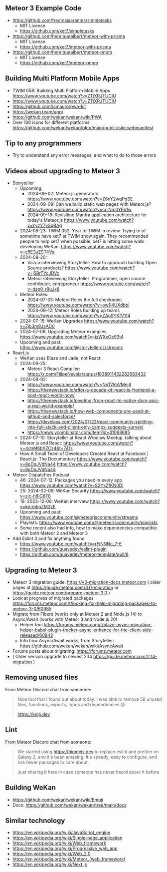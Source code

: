 ## Meteor 3 Example Code

- https://github.com/fredmaiaarantes/simpletasks
  - MIT License
  - https://github.com/xet7/simpletasks
- https://github.com/henriquealbert/meteor-with-prisma
  - MIT License
  - https://github.com/xet7/meteor-with-prisma
- https://github.com/henriquealbert/meteor-pnpm
  - MIT License
  - https://github.com/xet7/meteor-pnpm

## Building Multi Platform Mobile Apps

- TWIM 058: Building Multi Platform Mobile Apps https://www.youtube.com/watch?v=ZTtXRJTUCIU 
- https://www.youtube.com/watch?v=ZTtXRJTUCIU
- https://github.com/jamauro/pwa-kit
- https://wekan.team/app/
- https://github.com/wekan/wekan/wiki/PWA
- Over 100 icons for different platforms https://github.com/wekan/wekan/blob/main/public/site.webmanifest

## Tip to any programmers

- Try to understand any error messages, and what to do to those errors

## Videos about upgrading to Meteor 3

- Storyteller
  - Upcoming:
    - 2024-09-02: Meteor.js generators https://www.youtube.com/watch?v=Z6nY2wqPgSE
    - 2024-09-09: Can we build static web pages with Meteor.js? https://www.youtube.com/watch?v=cr-Nm0YFb1w
    - 2024-09-16: Revisiting Mantra application architecture for today's Meteor.js https://www.youtube.com/watch?v=YyzY7ySqBAg
  - 2024-08-23: TWIM 052: Year of TWIM in review. Trying to of sometime have xet7 at TWIM show again. They recommended people to help xet7 when possible, xet7 is hitting some walls developing WeKan. https://www.youtube.com/watch?v=c5E3uZST4Vs
  - 2024-08-20:
    - Vazco interviewing Storyteller: How to approach building Open Source products? https://www.youtube.com/watch?v=j5BrTYcJDVc
    - Meteor inteviewing Storyteller: Programmer, open source contributor, entrepreneur https://www.youtube.com/watch?v=dsp0_r8uJx8
  - Meteor Roles:
    - 2024-07-33: Meteor Roles the full checkpoint https://www.youtube.com/watch?v=ow1i4UXdbbI
    - 2024-08-12: Meteor Roles building up teams https://www.youtube.com/watch?v=ZAuSYKfV114
  - 2024-07-15: WeKan Upgrades https://www.youtube.com/watch?v=Zjb3m9JsAD0
  - 2024-07-08: Upgrading Meteor examples https://www.youtube.com/watch?v=jzWXxOe93t4
  - Upcoming and past: https://www.youtube.com/@storytellercz/streams
- React.js
  - WeKan uses Blaze and Jade, not React.
  - 2024-09-25:
    - Meteor 3 React Compiler: https://x.com/FilipeNevola/status/1838911432282583432
  - 2024-08-02:
    - https://www.youtube.com/watch?v=NnT7AbVMnj4
    - https://thenewstack.io/after-a-decade-of-react-is-frontend-a-post-react-world-now/
    - https://thenewstack.io/pivoting-from-react-to-native-dom-apis-a-real-world-example/
    - https://thenewstack.io/how-web-components-are-used-at-github-and-salesforce/
    - https://devclass.com/2024/07/22/react-community-splitting-into-full-stack-and-client-only-camps-suggests-survey/
    - https://news.ycombinator.com/item?id=41068685
  - 2024-07-10: Storyteller at React Wroclaw Meetup, talking about Meteor.js and React: https://www.youtube.com/watch?v=4dnM6bXZCz4&t=741s
  - How A Small Team of Developers Created React at Facebook | React.js: The Documentary https://www.youtube.com/watch?v=8pDqJVdNa44
https://www.youtube.com/watch?v=8pDqJVdNa44
- Meteor Dispatches Podcast
  - 46: 2024-07-12: Packages you need in every app https://www.youtube.com/watch?v=S2YkZfKN0DI
  - 25: 2024-02-09: WeKan Security https://www.youtube.com/watch?v=zic-h8jG6F8
  - 16: 2023-12-08: WeKan interview https://www.youtube.com/watch?v=ke-mbnZM3zE
  - Upcoming and past: https://www.youtube.com/@meteorjscommunity/streams
  - Playlists: https://www.youtube.com/@meteorjscommunity/playlists
  - Some recent also had info, how to make dependencies compatible with both Meteor 2 and Meteor 3
- Add Eslint 3 and fix anything found
  - https://www.youtube.com/watch?v=rFjNNNc_7-E
  - https://github.com/quavedev/eslint-plugin
  - https://github.com/quavedev/meteor-template/pull/8

## Upgrading to Meteor 3

- Meteor 3 migration guide: https://v3-migration-docs.meteor.com ( older pages at https://guide.meteor.com/3.0-migration or https://guide.meteor.com/prepare-meteor-3.0 )
- Look at progress of migrated packages https://forums.meteor.com/t/looking-for-help-migrating-packages-to-meteor-3-0/60985
- Migrate from Fibers (works only at Meteor 2 and Node.js 14) to Async/Await (works with Meteor 3 and Node.js 20)
  - Helper tool https://forums.meteor.com/t/blaze-async-migration-helper-babel-plugin-tracker-async-enhance-for-the-client-side-released/60842
  - Info how Async/Await works, from Storyteller: https://github.com/wekan/wekan/wiki/AsyncAwait
- Forums posts about migrating: https://forums.meteor.com
- ( Older version upgrade to newest 2.14 https://guide.meteor.com/2.14-migration )

## Removing unused files

From Meteor Discord chat from someone:

> Nice tool that I found out about today. I was able to remove 58 unused files, functions, exports, types and dependencies 😄
>
> https://knip.dev

## Lint

From Meteor Discord chat from someone:

> We started using https://biomejs.dev to replace eslint and prettier on Galaxy 2, and it's been amazing. It's speedy, easy to configure, and has fewer packages to care about.
>
> Just sharing it here in case someone has never heard about it before


## Building WeKan

- https://github.com/wekan/wekan/wiki/Emoji
- Docs: https://github.com/wekan/wekan/tree/main/docs

## Similar technology

- https://en.wikipedia.org/wiki/JavaScript_engine
- https://en.wikipedia.org/wiki/Single-page_application
- https://en.wikipedia.org/wiki/Web_framework
- https://en.wikipedia.org/wiki/Progressive_web_app
- https://en.wikipedia.org/wiki/Web_2.0
- https://en.wikipedia.org/wiki/Meteor_(web_framework)
- https://en.wikipedia.org/wiki/Next.js
